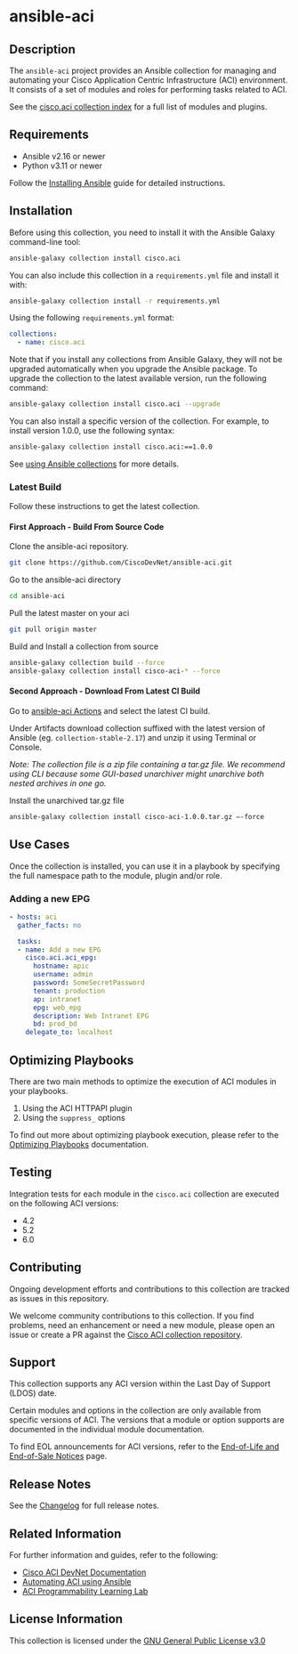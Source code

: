 # ansible-aci

## Description

The `ansible-aci` project provides an Ansible collection for managing and automating your Cisco Application Centric Infrastructure (ACI) environment. It consists of a set of modules and roles for performing tasks related to ACI.

See the [cisco.aci collection index](https://galaxy.ansible.com/ui/repo/published/cisco/aci/content/) for a full list of modules and plugins.

## Requirements

- Ansible v2.16 or newer
- Python v3.11 or newer

Follow the [Installing Ansible](https://docs.ansible.com/ansible/latest/installation_guide/intro_installation.html) guide for detailed instructions.

## Installation

Before using this collection, you need to install it with the Ansible Galaxy command-line tool:

```sh
ansible-galaxy collection install cisco.aci
```

You can also include this collection in a `requirements.yml` file and install it with:

```sh
ansible-galaxy collection install -r requirements.yml
```

Using the following `requirements.yml` format:

```yaml
collections:
  - name: cisco.aci
```

Note that if you install any collections from Ansible Galaxy, they will not be upgraded automatically when you upgrade the Ansible package.
To upgrade the collection to the latest available version, run the following command:

```sh
ansible-galaxy collection install cisco.aci --upgrade
```

You can also install a specific version of the collection. For example, to install version 1.0.0, use the following syntax:

```sh
ansible-galaxy collection install cisco.aci:==1.0.0
```

See [using Ansible collections](https://docs.ansible.com/ansible/devel/user_guide/collections_using.html) for more details.

### Latest Build

Follow these instructions to get the latest collection.

#### First Approach - Build From Source Code

Clone the ansible-aci repository.

```sh
git clone https://github.com/CiscoDevNet/ansible-aci.git
```

Go to the ansible-aci directory

```sh
cd ansible-aci
```

Pull the latest master on your aci

```sh
git pull origin master
```

Build and Install a collection from source

```sh
ansible-galaxy collection build --force
ansible-galaxy collection install cisco-aci-* --force
```

#### Second Approach - Download From Latest CI Build

Go to [ansible-aci Actions](https://github.com/CiscoDevNet/ansible-aci/actions/workflows/ansible-test.yml?query=branch%3Amaster) and select the latest CI build.

Under Artifacts download collection suffixed with the latest version of Ansible (eg. `collection-stable-2.17`) and unzip it using Terminal or Console.

*Note: The collection file is a zip file containing a tar.gz file. We recommend using CLI because some GUI-based unarchiver might unarchive both nested archives in one go.*

Install the unarchived tar.gz file

```sh
ansible-galaxy collection install cisco-aci-1.0.0.tar.gz —-force
```

## Use Cases

Once the collection is installed, you can use it in a playbook by specifying the full namespace path to the module, plugin and/or role.

### Adding a new EPG

```yml
- hosts: aci
  gather_facts: no

  tasks:
  - name: Add a new EPG
    cisco.aci.aci_epg:
      hostname: apic
      username: admin
      password: SomeSecretPassword
      tenant: production
      ap: intranet
      epg: web_epg
      description: Web Intranet EPG
      bd: prod_bd
    delegate_to: localhost
```

## Optimizing Playbooks

There are two main methods to optimize the execution of ACI modules in your playbooks.

1. Using the ACI HTTPAPI plugin
1. Using the `suppress_` options

To find out more about optimizing playbook execution, please refer to the [Optimizing Playbooks](docs/optimizing.md) documentation.

## Testing

Integration tests for each module in the `cisco.aci` collection are executed on the following ACI versions:

- 4.2
- 5.2
- 6.0

## Contributing

Ongoing development efforts and contributions to this collection are tracked as issues in this repository.

We welcome community contributions to this collection. If you find problems, need an enhancement or need a new module, please open an issue or create a PR against the [Cisco ACI collection repository](https://github.com/CiscoDevNet/ansible-aci/issues).

## Support

This collection supports any ACI version within the Last Day of Support (LDOS) date.

Certain modules and options in the collection are only available from specific versions of ACI. The versions that a module or option supports are documented in the individual module documentation.

To find EOL announcements for ACI versions, refer to the [End-of-Life and End-of-Sale Notices](https://www.cisco.com/c/en/us/products/cloud-systems-management/application-policy-infrastructure-controller-apic/eos-eol-notice-listing.html) page.

## Release Notes

See the [Changelog](https://github.com/CiscoDevNet/ansible-aci/blob/master/CHANGELOG.rst) for full release notes.

## Related Information

For further information and guides, refer to the following:

- [Cisco ACI DevNet Documentation](https://developer.cisco.com/docs/aci/ansible/#cisco-aci-ansible-modules)
- [Automating ACI using Ansible](https://developer.cisco.com/docs/nexus-as-code/aci-with-ansible/#automating-aci-using-ansible)
- [ACI Programmability Learning Lab](https://developer.cisco.com/learning/tracks/aci-programmability/)

## License Information

This collection is licensed under the [GNU General Public License v3.0](https://github.com/CiscoDevNet/ansible-aci/blob/master/LICENSE)

